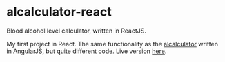 # alcalculator-react
Blood alcohol level calculator, written in ReactJS.

My first project in React. The same functionality as the [alcalculator](https://github.com/fervero/alcalculator) written in AngularJS, but quite different code. 
Live version [here](https://fervero.github.io/alcalculator-react/).

